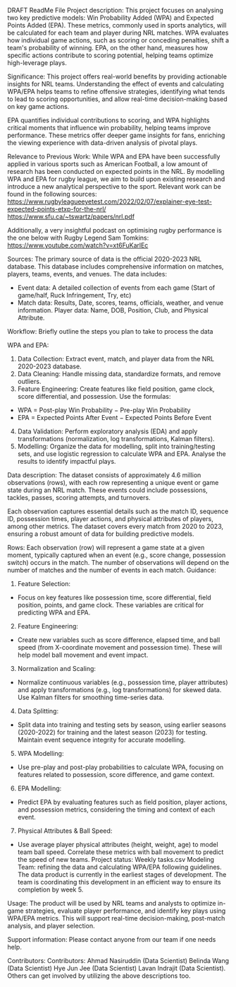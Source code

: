 DRAFT ReadMe File
Project description:
This project focuses on analysing two key predictive models: Win Probability Added (WPA) and Expected Points Added (EPA). These metrics, commonly used in sports analytics, will be calculated for each team and player during NRL matches. WPA evaluates how individual game actions, such as scoring or conceding penalties, shift a team's probability of winning. EPA, on the other hand, measures how specific actions contribute to scoring potential, helping teams optimize high-leverage plays. 

Significance:
This project offers real-world benefits by providing actionable insights for NRL teams. Understanding the effect of events and calculating WPA/EPA helps teams to refine offensive strategies, identifying what tends to lead to scoring opportunities, and allow real-time decision-making based on key game actions.

EPA quantifies individual contributions to scoring, and WPA highlights critical moments that influence win probability, helping teams improve performance. These metrics offer deeper game insights for fans, enriching the viewing experience with data-driven analysis of pivotal plays.

Relevance to Previous Work:
While WPA and EPA have been successfully applied in various sports such as American Football, a low amount of research has been conducted on expected points in the NRL. By modelling WPA and EPA for rugby league, we aim to build upon existing research and introduce a new analytical perspective to the sport. Relevant work can be found in the following sources:
https://www.rugbyleagueeyetest.com/2022/02/07/explainer-eye-test-expected-points-etxp-for-the-nrl/ 
https://www.sfu.ca/~tswartz/papers/nrl.pdf 

Additionally, a very insightful podcast on optimising rugby performance is the one below with Rugby Legend Sam Tomkins:
https://www.youtube.com/watch?v=xt6FuKarlEc 

Sources:
The primary source of data is the official 2020-2023 NRL database. This database includes comprehensive information on matches, players, teams, events, and venues. The data includes:
-	Event data: A detailed collection of events from each game (Start of game/half, Ruck Infringement, Try, etc) 
-	Match data: Results, Date, scores, teams, officials, weather, and venue information. Player data: Name, DOB, Position, Club, and Physical Attribute.

Workflow: Briefly outline the steps you plan to take to process the data

WPA and EPA:
1.	Data Collection: Extract event, match, and player data from the NRL 2020-2023 database.
2.	Data Cleaning: Handle missing data, standardize formats, and remove outliers.
3.	Feature Engineering: Create features like field position, game clock, score differential, and possession. Use the formulas:
-	WPA = Post-play Win Probability − Pre-play Win Probability
-	EPA = Expected Points After Event − Expected Points Before Event
4.	Data Validation: Perform exploratory analysis (EDA) and apply transformations (normalization, log transformations, Kalman filters).
5.	Modelling: Organize the data for modelling, split into training/testing sets, and use logistic regression to calculate WPA and EPA. Analyse the results to identify impactful plays.

Data description: 
The dataset consists of approximately 4.6 million observations (rows), with each row representing a unique event or game state during an NRL match. These events could include possessions, tackles, passes, scoring attempts, and turnovers.

Each observation captures essential details such as the match ID, sequence ID, possession times, player actions, and physical attributes of players, among other metrics. The dataset covers every match from 2020 to 2023, ensuring a robust amount of data for building predictive models.

Rows:
Each observation (row) will represent a game state at a given moment, typically captured when an event (e.g., score change, possession switch) occurs in the match. The number of observations will depend on the number of matches and the number of events in each match.
Guidance:
1.	Feature Selection:
-	Focus on key features like possession time, score differential, field position, points, and game clock. These variables are critical for predicting WPA and EPA.
2.	Feature Engineering:
-	Create new variables such as score difference, elapsed time, and ball speed (from X-coordinate movement and possession time). These will help model ball movement and event impact.
3.	Normalization and Scaling:
-	Normalize continuous variables (e.g., possession time, player attributes) and apply transformations (e.g., log transformations) for skewed data. Use Kalman filters for smoothing time-series data.
4.	Data Splitting:
-	Split data into training and testing sets by season, using earlier seasons (2020-2022) for training and the latest season (2023) for testing. Maintain event sequence integrity for accurate modelling.
5.	WPA Modelling:
-	Use pre-play and post-play probabilities to calculate WPA, focusing on features related to possession, score difference, and game context.
6.	EPA Modelling:
-	Predict EPA by evaluating features such as field position, player actions, and possession metrics, considering the timing and context of each event.
7.	Physical Attributes & Ball Speed:
-	Use average player physical attributes (height, weight, age) to model team ball speed. Correlate these metrics with ball movement to predict the speed of new teams.
Project status:
Weekly tasks.csv 
Modeling Team: refining the data and calculating WPA/EPA following guidelines. 
The data product is currently in the earliest stages of development. The team is coordinating this development in an efficient way to ensure its completion by week 5.

Usage: 
The product will be used by NRL teams and analysts to optimize in-game strategies, evaluate player performance, and identify key plays using WPA/EPA metrics. This will support real-time decision-making, post-match analysis, and player selection.

Support information: Please contact anyone from our team if one needs help. 

Contributors: Contributors: Ahmad Nasiruddin (Data Scientist) Belinda Wang (Data Scientist) Hye Jun Jee (Data Scientist) Lavan Indrajit (Data Scientist). Others can get involved by utilizing the above descriptions too. 

